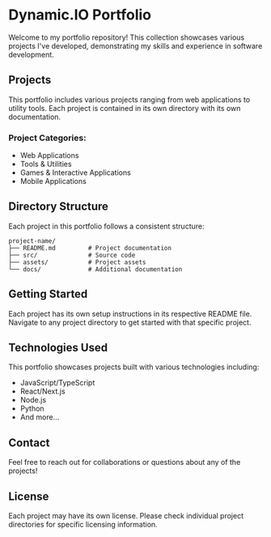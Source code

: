 # Dynamic.IO Portfolio

Welcome to my portfolio repository! This collection showcases various projects I've developed, demonstrating my skills and experience in software development.

## Projects

This portfolio includes various projects ranging from web applications to utility tools. Each project is contained in its own directory with its own documentation.

### Project Categories:
- Web Applications
- Tools & Utilities
- Games & Interactive Applications
- Mobile Applications

## Directory Structure

Each project in this portfolio follows a consistent structure:
```
project-name/
├── README.md         # Project documentation
├── src/              # Source code
├── assets/           # Project assets
└── docs/             # Additional documentation
```

## Getting Started

Each project has its own setup instructions in its respective README file. Navigate to any project directory to get started with that specific project.

## Technologies Used

This portfolio showcases projects built with various technologies including:
- JavaScript/TypeScript
- React/Next.js
- Node.js
- Python
- And more...

## Contact

Feel free to reach out for collaborations or questions about any of the projects!

## License

Each project may have its own license. Please check individual project directories for specific licensing information. 